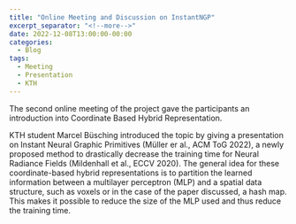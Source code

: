 ```yaml
---
title: "Online Meeting and Discussion on InstantNGP"
excerpt_separator: "<!--more-->"
date: 2022-12-08T13:00:00-00:00
categories:
  - Blog
tags:
  - Meeting
  - Presentation
  - KTH
---
```

The second online meeting of the project gave the participants an introduction into Coordinate Based Hybrid Representation.
<!--more-->
KTH student Marcel Büsching introduced the topic by giving a presentation on Instant Neural Graphic Primitives (Müller er al., ACM ToG 2022), a newly proposed method to drastically decrease the training time for Neural Radiance Fields (Mildenhall et al., ECCV 2020).
The general idea for these coordinate-based hybrid representations is to partition the learned information between a multilayer perceptron (MLP) and a spatial data structure, such as voxels or in the case of the paper discussed, a hash map.
This makes it possible to reduce the size of the MLP used and thus reduce the training time.
